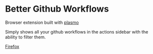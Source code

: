 # Better Github Workflows

Browser extension built with [plasmo](https://github.com/PlasmoHQ/plasmo)

Simply shows all your github workflows in the actions sidebar with the ability to filter them.

[Firefox](https://addons.mozilla.org/en-US/firefox/addon/better-github-workflows/)
